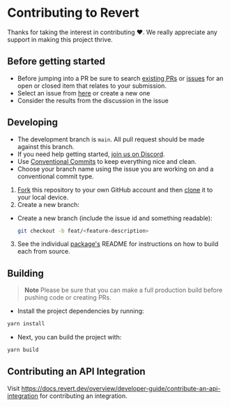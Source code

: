 # Contributing to Revert

Thanks for taking the interest in contributing ♥. We really appreciate any support in making this project thrive.

## Before getting started

-   Before jumping into a PR be sure to search [existing PRs](https://github.com/revertinc/revert/pulls) or [issues](https://github.com/revertinc/revert/issues) for an open or closed item that relates to your submission.
-   Select an issue from [here](https://github.com/revertinc/revert/issues) or create a new one
-   Consider the results from the discussion in the issue

## Developing

-   The development branch is <code>main</code>. All pull request should be made against this branch.
-   If you need help getting started, [join us on Discord](https://discord.gg/q5K5cRhymW).
-   Use [Conventional Commits](https://www.conventionalcommits.org/) to keep everything nice and clean.
-   Choose your branch name using the issue you are working on and a conventional commit type.

1. [Fork](https://help.github.com/articles/fork-a-repo/) this repository to your
   own GitHub account and then
   [clone](https://help.github.com/articles/cloning-a-repository/) it to your local device.
2. Create a new branch:

-   Create a new branch (include the issue id and something readable):

    ```sh
    git checkout -b feat/<feature-description>
    ```

3. See the individual [package's](https://github.com/revertinc/revert#packages) README for instructions on how to build each from source.

## Building

> **Note**
> Please be sure that you can make a full production build before pushing code or creating PRs.

- Install the project dependencies by running:
```bash
yarn install
```
- Next, you can build the project with:

```bash
yarn build
```

## Contributing an API Integration

Visit https://docs.revert.dev/overview/developer-guide/contribute-an-api-integration for contributing an integration.
